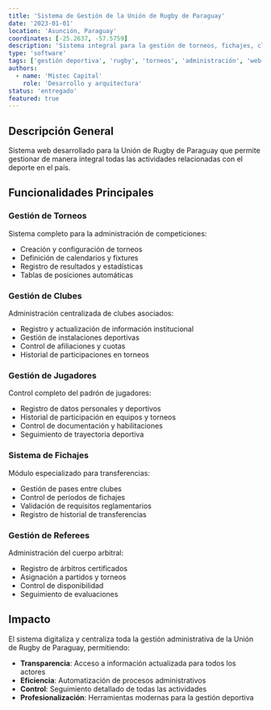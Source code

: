 ```yaml
---
title: 'Sistema de Gestión de la Unión de Rugby de Paraguay'
date: '2023-01-01'
location: 'Asunción, Paraguay'
coordinates: [-25.2637, -57.5759]
description: 'Sistema integral para la gestión de torneos, fichajes, clubes, jugadores y referees de la Unión de Rugby de Paraguay.'
type: 'software'
tags: ['gestión deportiva', 'rugby', 'torneos', 'administración', 'web']
authors:
  - name: 'Mistec Capital'
    role: 'Desarrollo y arquitectura'
status: 'entregado'
featured: true
---
```


## Descripción General

Sistema web desarrollado para la Unión de Rugby de Paraguay que permite gestionar de manera integral todas las actividades relacionadas con el deporte en el país.

## Funcionalidades Principales

### Gestión de Torneos

Sistema completo para la administración de competiciones:
- Creación y configuración de torneos
- Definición de calendarios y fixtures
- Registro de resultados y estadísticas
- Tablas de posiciones automáticas

### Gestión de Clubes

Administración centralizada de clubes asociados:
- Registro y actualización de información institucional
- Gestión de instalaciones deportivas
- Control de afiliaciones y cuotas
- Historial de participaciones en torneos

### Gestión de Jugadores

Control completo del padrón de jugadores:
- Registro de datos personales y deportivos
- Historial de participación en equipos y torneos
- Control de documentación y habilitaciones
- Seguimiento de trayectoria deportiva

### Sistema de Fichajes

Módulo especializado para transferencias:
- Gestión de pases entre clubes
- Control de períodos de fichajes
- Validación de requisitos reglamentarios
- Registro de historial de transferencias

### Gestión de Referees

Administración del cuerpo arbitral:
- Registro de árbitros certificados
- Asignación a partidos y torneos
- Control de disponibilidad
- Seguimiento de evaluaciones

## Impacto

El sistema digitaliza y centraliza toda la gestión administrativa de la Unión de Rugby de Paraguay, permitiendo:

- **Transparencia**: Acceso a información actualizada para todos los actores
- **Eficiencia**: Automatización de procesos administrativos
- **Control**: Seguimiento detallado de todas las actividades
- **Profesionalización**: Herramientas modernas para la gestión deportiva
